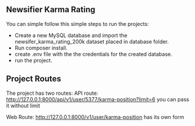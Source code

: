 ##  Newsifier Karma Rating

You can simple follow this simple steps to run the projects:

- Create a new MySQL database and import the newsifer_karma_rating_200k dataset placed in database folder. 
- Run composer install.
- create .env file with the the credentials for the created database.
- run the project.

## Project Routes

The project has two routes:
API route:
http://127.0.0.1:8000/api/v1/user/5377/karma-position?limit=6
you can pass it without limit

Web Route:
http://127.0.0.1:8000/v1/user/karma-position
has its own form
